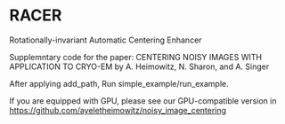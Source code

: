 # RACER 
Rotationally-invariant Automatic Centering Enhancer

Supplemntary code for the paper:
      CENTERING NOISY IMAGES WITH APPLICATION TO CRYO-EM
by A. Heimowitz, N. Sharon, and A. Singer

After applying add_path, Run simple_example/run_example.

If you are equipped with GPU, please see our GPU-compatible version in https://github.com/ayeletheimowitz/noisy_image_centering
